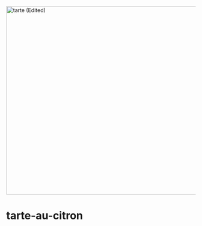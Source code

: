 <img width="990" height="500" alt="tarte (Edited)" src="https://github.com/user-attachments/assets/b3db33f8-1f37-4aa1-8e2a-14d67787f383" />

# tarte-au-citron
